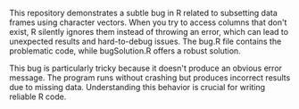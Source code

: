 This repository demonstrates a subtle bug in R related to subsetting data frames using character vectors.  When you try to access columns that don't exist, R silently ignores them instead of throwing an error, which can lead to unexpected results and hard-to-debug issues. The bug.R file contains the problematic code, while bugSolution.R offers a robust solution.

This bug is particularly tricky because it doesn't produce an obvious error message. The program runs without crashing but produces incorrect results due to missing data.  Understanding this behavior is crucial for writing reliable R code.